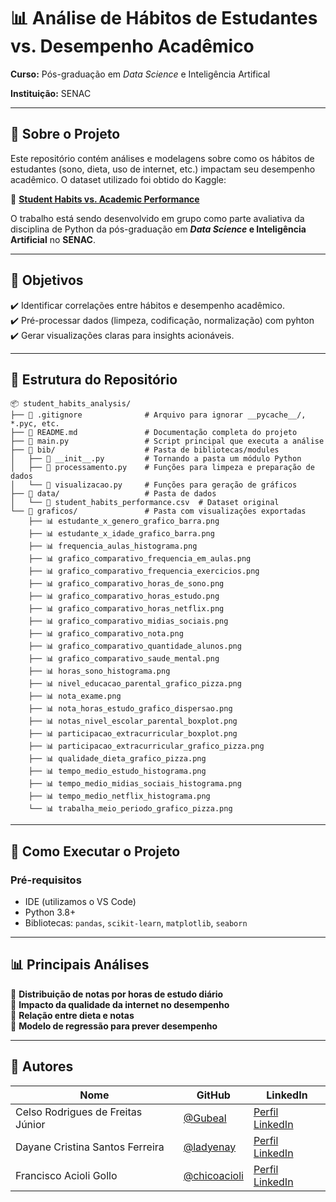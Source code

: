 # **📊 Análise de Hábitos de Estudantes vs. Desempenho Acadêmico**  

**Curso:** Pós-graduação em _Data Science_ e Inteligência Artifical

**Instituição:** SENAC

---

## **📌 Sobre o Projeto**  
Este repositório contém análises e modelagens sobre como os hábitos de estudantes (sono, dieta, uso de internet, etc.) impactam seu desempenho acadêmico. O dataset utilizado foi obtido do Kaggle:  

🔗 **[Student Habits vs. Academic Performance](https://www.kaggle.com/datasets/jayaantanaath/student-habits-vs-academic-performance)**  

O trabalho está sendo desenvolvido em grupo como parte avaliativa da disciplina de Python da pós-graduação em **_Data Science_ e Inteligência Artificial** no **SENAC**.  

---

## **🎯 Objetivos**  
✔️ Identificar correlações entre hábitos e desempenho acadêmico.  
✔️ Pré-processar dados (limpeza, codificação, normalização) com pyhton  
✔️ Gerar visualizações claras para insights acionáveis.  

---

## **📂 Estrutura do Repositório**  
```
📦 student_habits_analysis/
├── 📄 .gitignore              # Arquivo para ignorar __pycache__/, *.pyc, etc.
├── 📄 README.md               # Documentação completa do projeto
├── 📄 main.py                 # Script principal que executa a análise
├── 📂 bib/                    # Pasta de bibliotecas/modules
│   ├── 📄 __init__.py         # Tornando a pasta um módulo Python
│   ├── 📄 processamento.py    # Funções para limpeza e preparação de dados
│   └── 📄 visualizacao.py     # Funções para geração de gráficos
├── 📂 data/                   # Pasta de dados
│   └── 📄 student_habits_performance.csv  # Dataset original
└── 📂 graficos/               # Pasta com visualizações exportadas
    ├── 📊 estudante_x_genero_grafico_barra.png
    ├── 📊 estudante_x_idade_grafico_barra.png
    ├── 📊 frequencia_aulas_histograma.png
    ├── 📊 grafico_comparativo_frequencia_em_aulas.png
    ├── 📊 grafico_comparativo_frequencia_exercicios.png
    ├── 📊 grafico_comparativo_horas_de_sono.png
    ├── 📊 grafico_comparativo_horas_estudo.png
    ├── 📊 grafico_comparativo_horas_netflix.png
    ├── 📊 grafico_comparativo_midias_sociais.png
    ├── 📊 grafico_comparativo_nota.png
    ├── 📊 grafico_comparativo_quantidade_alunos.png
    ├── 📊 grafico_comparativo_saude_mental.png
    ├── 📊 horas_sono_histograma.png
    ├── 📊 nivel_educacao_parental_grafico_pizza.png
    ├── 📊 nota_exame.png
    ├── 📊 nota_horas_estudo_grafico_dispersao.png
    ├── 📊 notas_nivel_escolar_parental_boxplot.png
    ├── 📊 participacao_extracurricular_boxplot.png
    ├── 📊 participacao_extracurricular_grafico_pizza.png
    ├── 📊 qualidade_dieta_grafico_pizza.png
    ├── 📊 tempo_medio_estudo_histograma.png
    ├── 📊 tempo_medio_midias_sociais_histograma.png
    ├── 📊 tempo_medio_netflix_histograma.png
    └── 📊 trabalha_meio_periodo_grafico_pizza.png
```

---

## **🔧 Como Executar o Projeto**  
### **Pré-requisitos**  
- IDE (utilizamos o VS Code)
- Python 3.8+
- Bibliotecas: `pandas`, `scikit-learn`, `matplotlib`, `seaborn`  

---

## **📊 Principais Análises**  
🔹 **Distribuição de notas por horas de estudo diário**  
🔹 **Impacto da qualidade da internet no desempenho**  
🔹 **Relação entre dieta e notas**  
🔹 **Modelo de regressão para prever desempenho**  

---

## **👥 Autores**  
| Nome | GitHub | LinkedIn |  
|------|--------|----------|  
| Celso Rodrigues de Freitas Júnior | [@Gubeal](https://github.com/seuuser) | [Perfil LinkedIn](https://www.linkedin.com/in/celsogubeal/) |  
| Dayane Cristina Santos Ferreira| [@ladyenay](https://github.com/seuuser) | [Perfil LinkedIn](https://www.linkedin.com/in/ladyenay/) |  
| Francisco Acioli Gollo | [@chicoacioli](https://github.com/user2) | [Perfil LinkedIn](https://www.linkedin.com/in/francisco-acioli-gollo-04467871/) |  




